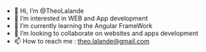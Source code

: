 - 👋 Hi, I’m @TheoLalande
- 👀 I’m interested in WEB and App development
- 🌱 I’m currently learning the Angular FrameWork
- 💞️ I’m looking to collaborate on websites and apps development
- 📫 How to reach me : theo.lalande@gmail.com

<!---
TheoLalande/TheoLalande is a ✨ special ✨ repository because its `README.md` (this file) appears on your GitHub profile.
You can click the Preview link to take a look at your changes.
--->

